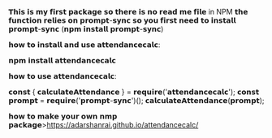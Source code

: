 𝗧𝗵𝗶𝘀 𝗶𝘀 𝗺𝘆 𝗳𝗶𝗿𝘀𝘁 𝗽𝗮𝗰𝗸𝗮𝗴𝗲 𝘀𝗼 𝘁𝗵𝗲𝗿𝗲 𝗶𝘀 𝗻𝗼 𝗿𝗲𝗮𝗱 𝗺𝗲 𝗳𝗶𝗹𝗲 in NPM
𝘁𝗵𝗲 𝗳𝘂𝗻𝗰𝘁𝗶𝗼𝗻 𝗿𝗲𝗹𝗶𝗲𝘀 𝗼𝗻 𝗽𝗿𝗼𝗺𝗽𝘁-𝘀𝘆𝗻𝗰 𝘀𝗼 𝘆𝗼𝘂 𝗳𝗶𝗿𝘀𝘁 𝗻𝗲𝗲𝗱 𝘁𝗼 𝗶𝗻𝘀𝘁𝗮𝗹𝗹 𝗽𝗿𝗼𝗺𝗽𝘁-𝘀𝘆𝗻𝗰 (𝗻𝗽𝗺 𝗶𝗻𝘀𝘁𝗮𝗹𝗹 𝗽𝗿𝗼𝗺𝗽𝘁-𝘀𝘆𝗻𝗰)

𝗵𝗼𝘄 𝘁𝗼 𝗶𝗻𝘀𝘁𝗮𝗹𝗹 𝗮𝗻𝗱 𝘂𝘀𝗲 𝗮𝘁𝘁𝗲𝗻𝗱𝗮𝗻𝗰𝗲𝗰𝗮𝗹𝗰:

𝗻𝗽𝗺 𝗶𝗻𝘀𝘁𝗮𝗹𝗹 𝗮𝘁𝘁𝗲𝗻𝗱𝗮𝗻𝗰𝗲𝗰𝗮𝗹𝗰

𝗵𝗼𝘄 𝘁𝗼 𝘂𝘀𝗲 𝗮𝘁𝘁𝗲𝗻𝗱𝗮𝗻𝗰𝗲𝗰𝗮𝗹𝗰:

𝗰𝗼𝗻𝘀𝘁 { 𝗰𝗮𝗹𝗰𝘂𝗹𝗮𝘁𝗲𝗔𝘁𝘁𝗲𝗻𝗱𝗮𝗻𝗰𝗲 } = 𝗿𝗲𝗾𝘂𝗶𝗿𝗲('𝗮𝘁𝘁𝗲𝗻𝗱𝗮𝗻𝗰𝗲𝗰𝗮𝗹𝗰'); 
𝗰𝗼𝗻𝘀𝘁 𝗽𝗿𝗼𝗺𝗽𝘁 = 𝗿𝗲𝗾𝘂𝗶𝗿𝗲('𝗽𝗿𝗼𝗺𝗽𝘁-𝘀𝘆𝗻𝗰')(); 𝗰𝗮𝗹𝗰𝘂𝗹𝗮𝘁𝗲𝗔𝘁𝘁𝗲𝗻𝗱𝗮𝗻𝗰𝗲(𝗽𝗿𝗼𝗺𝗽𝘁);

𝗵𝗼𝘄 𝘁𝗼 𝗺𝗮𝗸𝗲 𝘆𝗼𝘂𝗿 𝗼𝘄𝗻 𝗻𝗺𝗽 𝗽𝗮𝗰𝗸𝗮𝗴𝗲>https://adarshanrai.github.io/attendancecalc/

